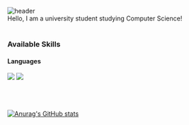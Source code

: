 
![header](https://capsule-render.vercel.app/api?type=waving&height=200&text=Welcome%20:D&fontAlign=80&fontAlignY=40&color=gradient)
<br/>
Hello, I am a university student studying Computer Science!
<br/>
<br/>



### Available Skills
#### Languages
<div>
<img src="https://img.shields.io/badge/Python-3776AB?style=flat&logo=Python&logoColor=white"/>
<img src="https://img.shields.io/badge/C++-00599C?style=flat&logo=c%2B%2B&logoColor=white"/>
</div>

<br/>
<br/>
<br/>




[![Anurag's GitHub stats](https://github-readme-stats.vercel.app/api?username=meeso0219)](https://github.com/meeso0219/github-readme-stats)


<!---
meeso0219/meeso0219 is a ✨ special ✨ repository because its `README.md` (this file) appears on your GitHub profile.
You can click the Preview link to take a look at your changes.
--->

